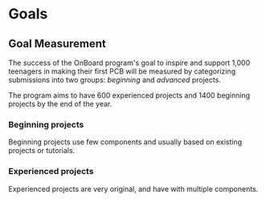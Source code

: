 # Goals

## Goal Measurement

The success of the OnBoard program's goal to inspire and support 1,000 teenagers in making their first PCB will be measured by categorizing submissions into two groups: *beginning* and *advanced* projects.

The program aims to have 600 experienced projects and 1400 beginning projects by the end of the year.

### Beginning projects

Beginning projects use few components and usually based on existing projects or tutorials.

### Experienced projects

Experienced projects are very original, and have with multiple components.